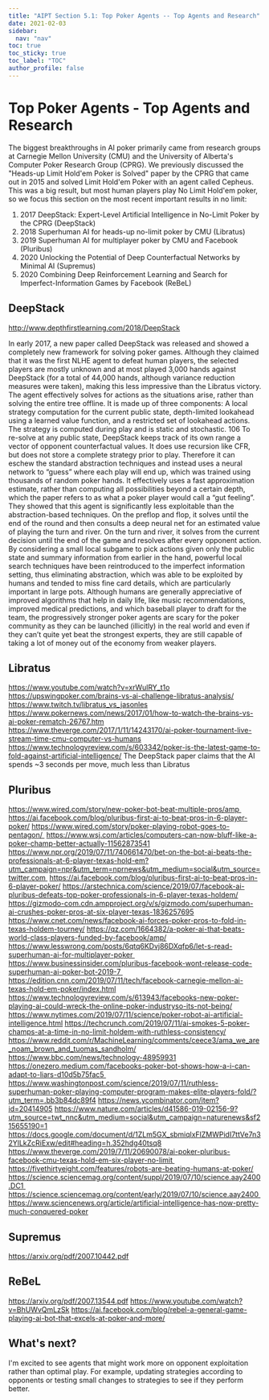 ```yaml
---
title: "AIPT Section 5.1: Top Poker Agents -- Top Agents and Research"
date: 2021-02-03
sidebar:
  nav: "nav"
toc: true
toc_sticky: true
toc_label: "TOC"
author_profile: false
---
```

# Top Poker Agents - Top Agents and Research
The biggest breakthroughs in AI poker primarily came from research groups at Carnegie Mellon University (CMU) and the University of Alberta's Computer Poker Research Group (CPRG). We previously discussed the "Heads-up Limit Hold'em Poker is Solved" paper by the CPRG that came out in 2015 and solved Limit Hold'em Poker with an agent called Cepheus. This was a big result, but most human players play No Limit Hold'em poker, so we focus this section on the most recent important results in no limit: 

1. 2017 DeepStack: Expert-Level Artificial Intelligence in No-Limit Poker by the CPRG (DeepStack)
2. 2018 Superhuman AI for heads-up no-limit poker by CMU (Libratus)
3. 2019 Superhuman AI for multiplayer poker by CMU and Facebook (Pluribus)
4. 2020 Unlocking the Potential of Deep Counterfactual Networks by Minimal AI (Supremus)
5. 2020 Combining Deep Reinforcement Learning and Search for Imperfect-Information Games by Facebook (ReBeL)

## DeepStack
http://www.depthfirstlearning.com/2018/DeepStack 

In early 2017, a new paper called DeepStack was released and showed a
completely new framework for solving poker games. Although they claimed that it
was the first NLHE agent to defeat human players, the selected players are mostly
unknown and at most played 3,000 hands against DeepStack (for a total of 44,000
hands, although variance reduction measures were taken), making this less impressive
than the Libratus victory.
The agent effectively solves for actions as the situations arise, rather than solving the
entire tree offline. It is made up of three components: A local strategy computation for
the current public state, depth-limited lookahead using a learned value function, and a
restricted set of lookahead actions. The strategy is computed during play and is static
and stochastic.
106
To re-solve at any public state, DeepStack keeps track of its own range a vector of
opponent counterfactual values. It does use recursion like CFR, but does not store a
complete strategy prior to play. Therefore it can eschew the standard abstraction
techniques and instead uses a neural network to “guess” where each play will end up,
which was trained using thousands of random poker hands. It effectively uses a fast
approximation estimate, rather than computing all possibilities beyond a certain depth,
which the paper refers to as what a poker player would call a “gut feeling”. They
showed that this agent is significantly less exploitable than the abstraction-based
techniques.
On the preflop and flop, it solves until the end of the round and then consults a deep
neural net for an estimated value of playing the turn and river. On the turn and river, it
solves from the current decision until the end of the game and resolves after every
opponent action. By considering a small local subgame to pick actions given only the
public state and summary information from earlier in the hand, powerful local search
techniques have been reintroduced to the imperfect information setting, thus
eliminating abstraction, which was able to be exploited by humans and tended to miss
fine card details, which are particularly important in large pots.
Although humans are generally appreciative of improved algorithms that help in daily
life, like music recommendations, improved medical predictions, and which baseball
player to draft for the team, the progressively stronger poker agents are scary for the
poker community as they can be launched (illicitly) in the real world and even if they
can’t quite yet beat the strongest experts, they are still capable of taking a lot of
money out of the economy from weaker players.

## Libratus
https://www.youtube.com/watch?v=xrWulRY_t1o
https://upswingpoker.com/brains-vs-ai-challenge-libratus-analysis/
https://www.twitch.tv/libratus_vs_jasonles
https://www.pokernews.com/news/2017/01/how-to-watch-the-brains-vs-ai-poker-rematch-26767.htm
https://www.theverge.com/2017/1/11/14243170/ai-poker-tournament-live-stream-time-cmu-computer-vs-humans
https://www.technologyreview.com/s/603342/poker-is-the-latest-game-to-fold-against-artificial-intelligence/
The DeepStack paper claims that the AI spends ~3 seconds per move, much less than Libratus

## Pluribus
https://www.wired.com/story/new-poker-bot-beat-multiple-pros/amp 
https://ai.facebook.com/blog/pluribus-first-ai-to-beat-pros-in-6-player-poker/ 
https://www.wired.com/story/poker-playing-robot-goes-to-pentagon/ 
https://www.wsj.com/articles/computers-can-now-bluff-like-a-poker-champ-better-actually-11562873541
https://www.npr.org/2019/07/11/740661470/bet-on-the-bot-ai-beats-the-professionals-at-6-player-texas-hold-em?utm_campaign=npr&utm_term=nprnews&utm_medium=social&utm_source=twitter.com 
https://ai.facebook.com/blog/pluribus-first-ai-to-beat-pros-in-6-player-poker/
https://arstechnica.com/science/2019/07/facebook-ai-pluribus-defeats-top-poker-professionals-in-6-player-texas-holdem/
https://gizmodo-com.cdn.ampproject.org/v/s/gizmodo.com/superhuman-ai-crushes-poker-pros-at-six-player-texas-1836257695
https://www.cnet.com/news/facebook-ai-forces-poker-pros-to-fold-in-texas-holdem-tourney/
https://qz.com/1664382/a-poker-ai-that-beats-world-class-players-funded-by-facebook/amp/
https://www.lesswrong.com/posts/6qtq6KDvj86DXqfp6/let-s-read-superhuman-ai-for-multiplayer-poker 
https://www.businessinsider.com/pluribus-facebook-wont-release-code-superhuman-ai-poker-bot-2019-7 
https://edition.cnn.com/2019/07/11/tech/facebook-carnegie-mellon-ai-texas-hold-em-poker/index.html
https://www.technologyreview.com/s/613943/facebooks-new-poker-playing-ai-could-wreck-the-online-poker-industryso-its-not-being/
https://www.nytimes.com/2019/07/11/science/poker-robot-ai-artificial-intelligence.html
https://techcrunch.com/2019/07/11/ai-smokes-5-poker-champs-at-a-time-in-no-limit-holdem-with-ruthless-consistency/
https://www.reddit.com/r/MachineLearning/comments/ceece3/ama_we_are_noam_brown_and_tuomas_sandholm/
https://www.bbc.com/news/technology-48959931
https://onezero.medium.com/facebooks-poker-bot-shows-how-a-i-can-adapt-to-liars-d10d5b75fac5 
https://www.washingtonpost.com/science/2019/07/11/ruthless-superhuman-poker-playing-computer-program-makes-elite-players-fold/?utm_term=.bb3b84dc89f4
https://news.ycombinator.com/item?id=20414905
https://www.nature.com/articles/d41586-019-02156-9?utm_source=twt_nnc&utm_medium=social&utm_campaign=naturenews&sf215655190=1
https://docs.google.com/document/d/1ZLm5GX_sbmiqlxFlZMWPidI7ttVe7n32YlLkZcRiExw/edit#heading=h.352hdg40tsq8
https://www.theverge.com/2019/7/11/20690078/ai-poker-pluribus-facebook-cmu-texas-hold-em-six-player-no-limit 
https://fivethirtyeight.com/features/robots-are-beating-humans-at-poker/
https://science.sciencemag.org/content/suppl/2019/07/10/science.aay2400.DC1 
https://science.sciencemag.org/content/early/2019/07/10/science.aay2400 
https://www.sciencenews.org/article/artificial-intelligence-has-now-pretty-much-conquered-poker

## Supremus
https://arxiv.org/pdf/2007.10442.pdf 

## ReBeL
https://arxiv.org/pdf/2007.13544.pdf 
https://www.youtube.com/watch?v=BhUWvQmLzSk 
https://ai.facebook.com/blog/rebel-a-general-game-playing-ai-bot-that-excels-at-poker-and-more/

## What's next? 
I'm excited to see agents that might work more on opponent exploitation rather than optimal play. For example, updating strategies according to opponents or testing small changes to strategies to see if they perform better. 